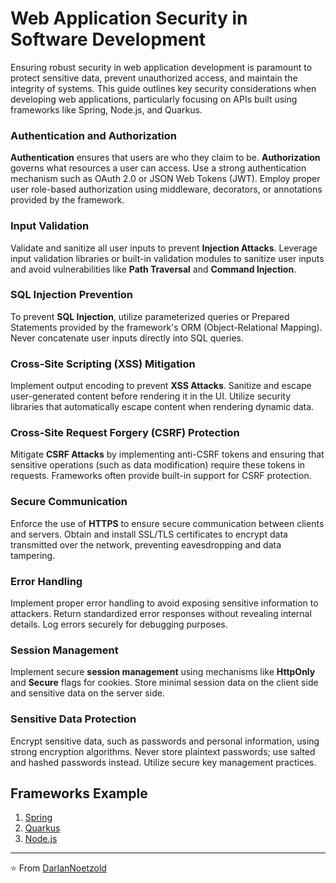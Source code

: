 # Web Application Security in Software Development

Ensuring robust security in web application development is paramount to protect sensitive data, prevent unauthorized access, and maintain the integrity of systems. This guide outlines key security considerations when developing web applications, particularly focusing on APIs built using frameworks like Spring, Node.js, and Quarkus.

### Authentication and Authorization

**Authentication** ensures that users are who they claim to be. **Authorization** governs what resources a user can access. Use a strong authentication mechanism such as OAuth 2.0 or JSON Web Tokens (JWT). Employ proper user role-based authorization using middleware, decorators, or annotations provided by the framework.

### Input Validation

Validate and sanitize all user inputs to prevent **Injection Attacks**. Leverage input validation libraries or built-in validation modules to sanitize user inputs and avoid vulnerabilities like **Path Traversal** and **Command Injection**.

### SQL Injection Prevention

To prevent **SQL Injection**, utilize parameterized queries or Prepared Statements provided by the framework's ORM (Object-Relational Mapping). Never concatenate user inputs directly into SQL queries.

### Cross-Site Scripting (XSS) Mitigation

Implement output encoding to prevent **XSS Attacks**. Sanitize and escape user-generated content before rendering it in the UI. Utilize security libraries that automatically escape content when rendering dynamic data.

### Cross-Site Request Forgery (CSRF) Protection

Mitigate **CSRF Attacks** by implementing anti-CSRF tokens and ensuring that sensitive operations (such as data modification) require these tokens in requests. Frameworks often provide built-in support for CSRF protection.

### Secure Communication

Enforce the use of **HTTPS** to ensure secure communication between clients and servers. Obtain and install SSL/TLS certificates to encrypt data transmitted over the network, preventing eavesdropping and data tampering.

### Error Handling

Implement proper error handling to avoid exposing sensitive information to attackers. Return standardized error responses without revealing internal details. Log errors securely for debugging purposes.

### Session Management

Implement secure **session management** using mechanisms like **HttpOnly** and **Secure** flags for cookies. Store minimal session data on the client side and sensitive data on the server side.

### Sensitive Data Protection

Encrypt sensitive data, such as passwords and personal information, using strong encryption algorithms. Never store plaintext passwords; use salted and hashed passwords instead. Utilize secure key management practices.

## Frameworks Example

1. [Spring](https://github.com/DarlanNoetzold/computer_science/tree/main/Security/Spring)
2. [Quarkus](https://github.com/DarlanNoetzold/computer_science/tree/main/Security/Quarkus)
3. [Node.js](https://github.com/DarlanNoetzold/computer_science/tree/main/Security/Node.js)


---

⭐️ From [DarlanNoetzold](https://github.com/DarlanNoetzold)
